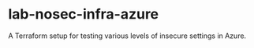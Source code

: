 # lab-nosec-infra-azure
A Terraform setup for testing various levels of insecure settings in Azure.
